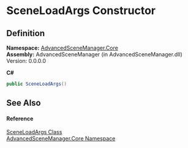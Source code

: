 # SceneLoadArgs Constructor




## Definition
**Namespace:** <a href="N_AdvancedSceneManager_Core">AdvancedSceneManager.Core</a>  
**Assembly:** AdvancedSceneManager (in AdvancedSceneManager.dll) Version: 0.0.0.0

**C#**
``` C#
public SceneLoadArgs()
```



## See Also


#### Reference
<a href="T_AdvancedSceneManager_Core_SceneLoadArgs">SceneLoadArgs Class</a>  
<a href="N_AdvancedSceneManager_Core">AdvancedSceneManager.Core Namespace</a>  
